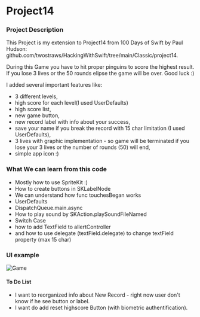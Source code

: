 # Project14

### Project Description

This Project is my extension to Project14 from 100 Days of Swift by Paul Hudson: github.com/twostraws/HackingWithSwift/tree/main/Classic/project14.

During this Game you have to hit proper pinguins to score the highest result.
If you lose 3 lives or the 50 rounds elipse the game will be over.
Good luck :)

I added several important features like:
* 3 different levels,
* high score for each level(I used UserDefaults)
* high score list, 
* new game button, 
* new record label with info about your success,
* save your name if you break the record with 15 char limitation (I used UserDefaults), 
* 3 lives with graphic implementation - so game will be terminated if you lose your 3 lives or the number of rounds (50) will end, 
* simple app icon :)

### What We can learn from this code

* Mostly how to use SpriteKit :)
* How to create buttons in SKLabelNode
* We can understand how func touchesBegan works
* UserDefaults
* DispatchQueue.main.async
* How to play sound by SKAction.playSoundFileNamed
* Switch Case 
* how to add TextField to allertController
* and how to use delegate (textField.delegate) to change textField property (max 15 char)

### UI example

![Game](https://user-images.githubusercontent.com/73897166/133444753-075af67d-0f29-444a-80e1-35fa0302014c.png)


#### To Do List

* I want to reorganized info about New Record - right now user don't know if he see button or label.
* I want do add reset highscore Button (with biometric authentification).




